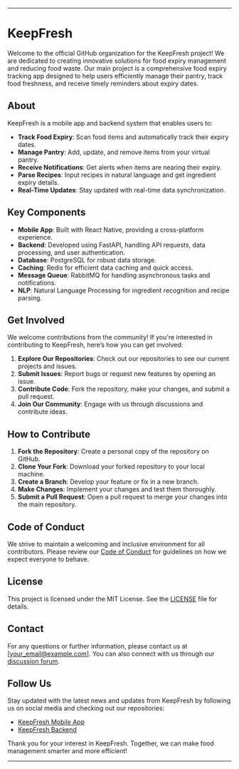 
---

# KeepFresh

Welcome to the official GitHub organization for the KeepFresh project! We are dedicated to creating innovative solutions for food expiry management and reducing food waste. Our main project is a comprehensive food expiry tracking app designed to help users efficiently manage their pantry, track food freshness, and receive timely reminders about expiry dates.

## About

KeepFresh is a mobile app and backend system that enables users to:
- **Track Food Expiry**: Scan food items and automatically track their expiry dates.
- **Manage Pantry**: Add, update, and remove items from your virtual pantry.
- **Receive Notifications**: Get alerts when items are nearing their expiry.
- **Parse Recipes**: Input recipes in natural language and get ingredient expiry details.
- **Real-Time Updates**: Stay updated with real-time data synchronization.

## Key Components

- **Mobile App**: Built with React Native, providing a cross-platform experience.
- **Backend**: Developed using FastAPI, handling API requests, data processing, and user authentication.
- **Database**: PostgreSQL for robust data storage.
- **Caching**: Redis for efficient data caching and quick access.
- **Message Queue**: RabbitMQ for handling asynchronous tasks and notifications.
- **NLP**: Natural Language Processing for ingredient recognition and recipe parsing.

## Get Involved

We welcome contributions from the community! If you're interested in contributing to KeepFresh, here’s how you can get involved:

1. **Explore Our Repositories**: Check out our repositories to see our current projects and issues. 
2. **Submit Issues**: Report bugs or request new features by opening an issue.
3. **Contribute Code**: Fork the repository, make your changes, and submit a pull request.
4. **Join Our Community**: Engage with us through discussions and contribute ideas.

## How to Contribute

1. **Fork the Repository**: Create a personal copy of the repository on GitHub.
2. **Clone Your Fork**: Download your forked repository to your local machine.
3. **Create a Branch**: Develop your feature or fix in a new branch.
4. **Make Changes**: Implement your changes and test them thoroughly.
5. **Submit a Pull Request**: Open a pull request to merge your changes into the main repository.

## Code of Conduct

We strive to maintain a welcoming and inclusive environment for all contributors. Please review our [Code of Conduct](CODE_OF_CONDUCT.md) for guidelines on how we expect everyone to behave.

## License

This project is licensed under the MIT License. See the [LICENSE](LICENSE) file for details.

## Contact

For any questions or further information, please contact us at [your_email@example.com]. You can also connect with us through our [discussion forum](https://github.com/yourorganization/keepfresh/discussions).

## Follow Us

Stay updated with the latest news and updates from KeepFresh by following us on social media and checking out our repositories:

- [KeepFresh Mobile App](https://github.com/yourorganization/keepfresh-mobile-app)
- [KeepFresh Backend](https://github.com/yourorganization/keepfresh-backend)

Thank you for your interest in KeepFresh. Together, we can make food management smarter and more efficient!

---

